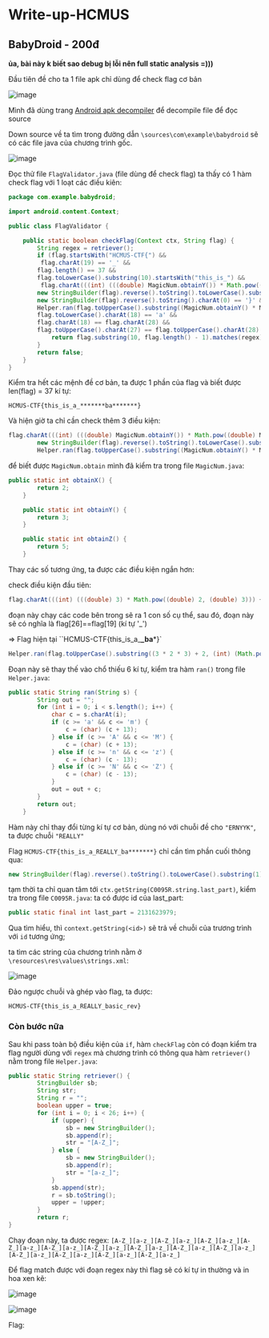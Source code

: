# Write-up-HCMUS

## BabyDroid - 200đ 

**ủa, bài này k biết sao debug bị lỗi nên full static analysis =)))**


Đầu tiên đề cho ta 1 file apk chỉ dùng để check flag cơ bản

![image](https://user-images.githubusercontent.com/88520787/168464204-2cc2b133-f334-4e78-b02b-9784407bd584.png)

Mình đã dùng trang [Android apk decompiler](http://www.javadecompilers.com/apk) để decompile file để đọc source

Down source về ta tìm trong đường dẫn `\sources\com\example\babydroid` sẽ có các file java của chương trình gốc.

![image](https://user-images.githubusercontent.com/88520787/168463840-ef2fd218-d428-4d75-b00a-f5cb8f6df63d.png)

Đọc thử file `FlagValidator.java` (file dùng để check flag) ta thấy có 1 hàm check flag với 1 loạt các điều kiên:

```java
package com.example.babydroid;

import android.content.Context;

public class FlagValidator {

    public static boolean checkFlag(Context ctx, String flag) {
        String regex = retriever();
        if (flag.startsWith("HCMUS-CTF{") &&
         flag.charAt(19) == '_' &&
        flag.length() == 37 &&
        flag.toLowerCase().substring(10).startsWith("this_is_") &&
         flag.charAt(((int) (((double) MagicNum.obtainY()) * Math.pow((double) MagicNum.obtainX(), (double) MagicNum.obtainY()))) + 2) == flag.charAt(((int) Math.pow(Math.pow(2.0d, 2.0d), 2.0d)) + 3) &&
        new StringBuilder(flag).reverse().toString().toLowerCase().substring(1).startsWith(ctx.getString(C0095R.string.last_part)) &&
        new StringBuilder(flag).reverse().toString().charAt(0) == '}' &&
        Helper.ran(flag.toUpperCase().substring((MagicNum.obtainY() * MagicNum.obtainX() * MagicNum.obtainY()) + 2, (int) (Math.pow((double) MagicNum.obtainZ(), (double) MagicNum.obtainX()) + 1.0d))).equals("ERNYYL") &&
        flag.toLowerCase().charAt(18) == 'a' &&
        flag.charAt(18) == flag.charAt(28) &&
        flag.toUpperCase().charAt(27) == flag.toUpperCase().charAt(28) + 1) {
            return flag.substring(10, flag.length() - 1).matches(regex);
        }
        return false;
    }
}
```

Kiểm tra hết các mệnh đề cơ bản, ta được 1 phần của flag và biết được len(flag) = 37 kí tự:

`HCMUS-CTF{this_is_a_*******ba*******}`

Và hiện giờ ta chỉ cần check thêm 3 điều kiện:

```java
flag.charAt(((int) (((double) MagicNum.obtainY()) * Math.pow((double) MagicNum.obtainX(), (double) MagicNum.obtainY()))) + 2) == flag.charAt(((int) Math.pow(Math.pow(2.0d, 2.0d), 2.0d)) + 3) &&
        new StringBuilder(flag).reverse().toString().toLowerCase().substring(1).startsWith(ctx.getString(C0095R.string.last_part)) &&
        Helper.ran(flag.toUpperCase().substring((MagicNum.obtainY() * MagicNum.obtainX() * MagicNum.obtainY()) + 2, (int) (Math.pow((double) MagicNum.obtainZ(), (double) MagicNum.obtainX()) + 1.0d))).equals("ERNYYL")
```
        
để biết được `MagicNum.obtain` mình đã kiểm tra trong file `MagicNum.java`:

```java
public static int obtainX() {
        return 2;
    }

    public static int obtainY() {
        return 3;
    }

    public static int obtainZ() {
        return 5;
    }
```
Thay các số tương ứng, ta được các điều kiện ngắn hơn:

check điều kiện đầu tiên:

```java
flag.charAt(((int) (((double) 3) * Math.pow((double) 2, (double) 3))) + 2) == flag.charAt(((int) Math.pow(Math.pow(2.0d, 2.0d), 2.0d)) + 3)
```
đoạn này chạy các code bên trong sẽ ra 1 con số cụ thể, sau đó, đoạn này sẽ có nghĩa là flag[26]==flag[19] (kí tự '_')

=> Flag hiện tại ``HCMUS-CTF{this_is_a_******_ba*******}`
```java
Helper.ran(flag.toUpperCase().substring((3 * 2 * 3) + 2, (int) (Math.pow((double) 5, (double) 2) + 1.0d))).equals("ERNYYL")
```
Đoạn này sẽ thay thế vào chổ thiếu 6 kí tự, kiểm tra hàm `ran()` trong file `Helper.java`:
```java
public static String ran(String s) {
        String out = "";
        for (int i = 0; i < s.length(); i++) {
            char c = s.charAt(i);
            if (c >= 'a' && c <= 'm') {
                c = (char) (c + 13);
            } else if (c >= 'A' && c <= 'M') {
                c = (char) (c + 13);
            } else if (c >= 'n' && c <= 'z') {
                c = (char) (c - 13);
            } else if (c >= 'N' && c <= 'Z') {
                c = (char) (c - 13);
            }
            out = out + c;
        }
        return out;
    }
```
Hàm này chỉ thay đổi từng kí tự cơ bản, dùng nó với chuỗi đề cho `"ERNYYK"`, ta được chuỗi `"REALLY"`

Flag ``HCMUS-CTF{this_is_a_REALLY_ba*******}`` chỉ cần tìm phần cuối thông qua:

```java
new StringBuilder(flag).reverse().toString().toLowerCase().substring(1).startsWith(ctx.getString(C0095R.string.last_part))
```

tạm thời ta chỉ quan tâm tới `ctx.getString(C0095R.string.last_part)`, kiểm tra trong file `C0095R.java`: ta có được id của last_part:
```java
public static final int last_part = 2131623979;
```
Qua tìm hiểu, thì `context.getString(<id>)` sẽ trả về chuỗi của trương trình với `id` tương ứng;

ta tìm các string của chương trình nằm ở `\resources\res\values\strings.xml`:

![image](https://user-images.githubusercontent.com/88520787/168465618-277e4961-d0ee-478b-b45e-cc3c7ac74b05.png)

Đảo ngược chuỗi và ghép vào flag, ta được:

`HCMUS-CTF{this_is_a_REALLY_basic_rev}`

### Còn bước nữa

Sau khi pass toàn bộ điều kiện của `if`, hàm `checkFlag` còn có đoạn kiểm tra flag người dùng với `regex` mà chương trình có thông qua hàm `retriever()` nằm trong file `Helper.java`:

```java
public static String retriever() {
        StringBuilder sb;
        String str;
        String r = "";
        boolean upper = true;
        for (int i = 0; i < 26; i++) {
            if (upper) {
                sb = new StringBuilder();
                sb.append(r);
                str = "[A-Z_]";
            } else {
                sb = new StringBuilder();
                sb.append(r);
                str = "[a-z_]";
            }
            sb.append(str);
            r = sb.toString();
            upper = !upper;
        }
        return r;
}
```
Chạy đoạn này, ta được regex: `[A-Z_][a-z_][A-Z_][a-z_][A-Z_][a-z_][A-Z_][a-z_][A-Z_][a-z_][A-Z_][a-z_][A-Z_][a-z_][A-Z_][a-z_][A-Z_][a-z_][A-Z_][a-z_][A-Z_][a-z_][A-Z_][a-z_][A-Z_][a-z_]`

Để flag match được với đoạn regex này thì flag sẽ có kí tự in thường và in hoa xen kẽ:

![image](https://user-images.githubusercontent.com/88520787/168465904-4c7fd4ea-1bfd-417b-8dff-5f13e05ad800.png)

![image](https://user-images.githubusercontent.com/88520787/168465918-8ef8ac68-3074-43ad-86f2-56059c5a2737.png)

Flag:
```HCMUS-CTF{ThIs_iS_A_ReAlLy_bAsIc_rEv}
````

   
